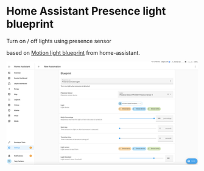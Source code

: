 # Home Assistant Presence light blueprint

Turn on / off lights using presence sensor

based on [Motion light blueprint](https://github.com/home-assistant/core/blob/dev/homeassistant/components/automation/blueprints/motion_light.yaml) from home-assistant.

![presence sensor](./presence_sensor_blueprint.png?raw=true)
